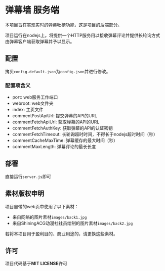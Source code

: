 # 弹幕墙 服务端

本项目旨在实现实时的弹幕吐槽功能，这是项目的后端部分。

项目运行在nodejs上，将提供一个HTTP服务用以接收弹幕评论并提供长轮询方式由弹幕客户端获取弹幕并予以显示。

## 配置

拷贝```config.default.json```为```config.json```并进行修改。

### 配置项含义

- port: web服务工作端口
- webroot: web文件夹
- index: 主页文件
- commentPostApiUrl: 提交弹幕的API的URL
- commentFetchApiUrl: 获取弹幕的API的URL
- commentFetchAuthKey: 获取弹幕的API的认证密钥
- commentFetchTimeout: 长轮询超时时间，不得长于nodejs超时时间（秒）
- commentCacheMaxTime: 弹幕缓存的最大时间（秒）
- commentMaxLength: 弹幕评论的最长长度

## 部署

直接运行```server.js```即可

## 素材版权申明

项目自带的web页中使用了以下素材：

- 来自网络的图片素材```images/back1.jpg```
- 来自ShiningACG动漫社社员绘制的图片素材```images/back2.jpg```

若将本项目用于盈利目的、商业用途的，请更换这些素材。

## 许可

项目代码基于**MIT LICENSE**许可

